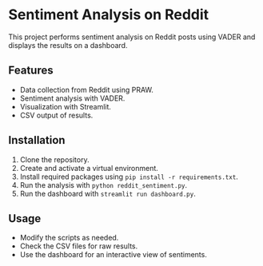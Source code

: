 # Sentiment Analysis on Reddit

This project performs sentiment analysis on Reddit posts using VADER and displays the results on a dashboard.

## Features

- Data collection from Reddit using PRAW.
- Sentiment analysis with VADER.
- Visualization with Streamlit.
- CSV output of results.

## Installation

1. Clone the repository.
2. Create and activate a virtual environment.
3. Install required packages using `pip install -r requirements.txt`.
4. Run the analysis with `python reddit_sentiment.py`.
5. Run the dashboard with `streamlit run dashboard.py`.

## Usage

- Modify the scripts as needed.
- Check the CSV files for raw results.
- Use the dashboard for an interactive view of sentiments.
